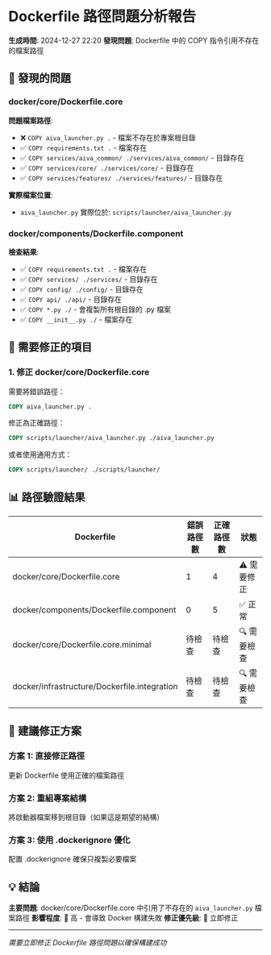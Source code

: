 # Dockerfile 路徑問題分析報告

**生成時間**: 2024-12-27 22:20
**發現問題**: Dockerfile 中的 COPY 指令引用不存在的檔案路徑

## 🚨 發現的問題

### docker/core/Dockerfile.core
**問題檔案路徑**:
- ❌ `COPY aiva_launcher.py .` - 檔案不存在於專案根目錄
- ✅ `COPY requirements.txt .` - 檔案存在
- ✅ `COPY services/aiva_common/ ./services/aiva_common/` - 目錄存在
- ✅ `COPY services/core/ ./services/core/` - 目錄存在
- ✅ `COPY services/features/ ./services/features/` - 目錄存在

**實際檔案位置**:
- `aiva_launcher.py` 實際位於: `scripts/launcher/aiva_launcher.py`

### docker/components/Dockerfile.component
**檢查結果**:
- ✅ `COPY requirements.txt .` - 檔案存在
- ✅ `COPY services/ ./services/` - 目錄存在
- ✅ `COPY config/ ./config/` - 目錄存在
- ✅ `COPY api/ ./api/` - 目錄存在
- ✅ `COPY *.py ./` - 會複製所有根目錄的 .py 檔案
- ✅ `COPY __init__.py ./` - 檔案存在

## 🔧 需要修正的項目

### 1. 修正 docker/core/Dockerfile.core
需要將錯誤路徑：
```dockerfile
COPY aiva_launcher.py .
```

修正為正確路徑：
```dockerfile
COPY scripts/launcher/aiva_launcher.py ./aiva_launcher.py
```

或者使用通用方式：
```dockerfile
COPY scripts/launcher/ ./scripts/launcher/
```

## 📊 路徑驗證結果

| Dockerfile | 錯誤路徑數 | 正確路徑數 | 狀態 |
|------------|------------|------------|------|
| docker/core/Dockerfile.core | 1 | 4 | ⚠️ 需要修正 |
| docker/components/Dockerfile.component | 0 | 5 | ✅ 正常 |
| docker/core/Dockerfile.core.minimal | 待檢查 | 待檢查 | 🔍 需要檢查 |
| docker/infrastructure/Dockerfile.integration | 待檢查 | 待檢查 | 🔍 需要檢查 |

## 🎯 建議修正方案

### 方案 1: 直接修正路徑
更新 Dockerfile 使用正確的檔案路徑

### 方案 2: 重組專案結構
將啟動器檔案移到根目錄（如果這是期望的結構）

### 方案 3: 使用 .dockerignore 優化
配置 .dockerignore 確保只複製必要檔案

## 💡 結論

**主要問題**: docker/core/Dockerfile.core 中引用了不存在的 `aiva_launcher.py` 檔案路徑
**影響程度**: 🔴 高 - 會導致 Docker 構建失敗
**修正優先級**: 🚨 立即修正

---
*需要立即修正 Dockerfile 路徑問題以確保構建成功*